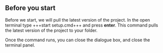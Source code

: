 ## Before you start
Before we start, we will pull the latest version of the project. In the open terminal type +++start setup.cmd+++ and press **enter**. This command pulls the latest version of the project to your folder. 

Once the command runs, you can close the dialogue box, and close the terminal panel. 